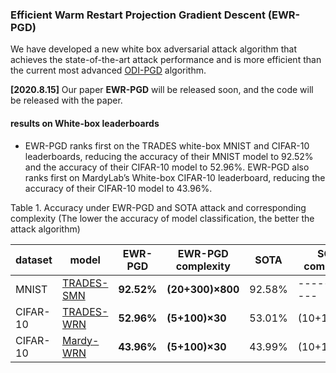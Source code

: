 
### Efficient Warm Restart Projection Gradient Descent (EWR-PGD)

We have developed a new white box adversarial attack algorithm that achieves the state-of-the-art attack performance and is more efficient than the current most advanced [ODI-PGD](https://github.com/ermongroup/ODS) algorithm.

**[2020.8.15]** Our paper **EWR-PGD** will be released soon, and the code will be released with the paper.

#### results  on White-box leaderboards

* EWR-PGD ranks first on the TRADES white-box MNIST and CIFAR-10 leaderboards, reducing the accuracy of their MNIST model to 92.52% and the accuracy of their CIFAR-10 model to 52.96%. EWR-PGD also ranks first on MardyLab’s White-box CIFAR-10 leaderboard, reducing the accuracy of their CIFAR-10 model to 43.96%.

Table 1. Accuracy under EWR-PGD and SOTA attack and corresponding complexity (The lower the accuracy of model classification, the better the attack algorithm)

| dataset |model  | EWR-PGD   |EWR-PGD complexity | SOTA | SOTA complexity
| --- | --- | --- | --- | --- | --- |
| MNIST  | [TRADES-SMN](https://github.com/yaodongyu/TRADES ) | **92.52%** | **(20+300)×800** | 92.58% | ------------- |
| CIFAR-10 | [TRADES-WRN](https://github.com/yaodongyu/TRADES) | **52.96%** |**(5+100)×30**  | 53.01% |  (10+150)×20 |
| CIFAR-10 | [Mardy-WRN](https://github.com/MadryLab/cifar10_challenge) | **43.96%** | **(5+100)×30**  | 43.99% | (10+150)×20 |